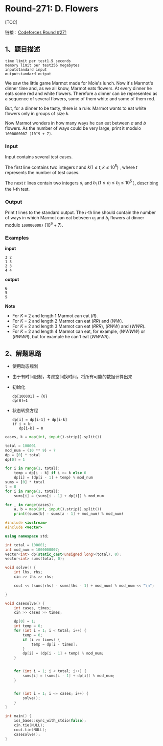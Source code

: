 # Round-271: D. Flowers

[TOC]

链接：[Codeforces Round #271](https://codeforces.com/contest/474)

## 1、题目描述

```
time limit per test1.5 seconds
memory limit per test256 megabytes
inputstandard input
outputstandard output
```

We saw the little game Marmot made for Mole's lunch. Now it's Marmot's dinner time and, as we all know, Marmot eats flowers. At every dinner he eats some red and white flowers. Therefore a dinner can be represented as a sequence of several flowers, some of them white and some of them red.

But, for a dinner to be tasty, there is a rule: Marmot wants to eat white flowers only in groups of size *k*.

Now Marmot wonders in how many ways he can eat between *a* and *b* flowers. As the number of ways could be very large, print it modulo `1000000007 (10^9 + 7)`.

### Input

Input contains several test cases.

The first line contains two integers $t$  and $k (1 ≤ t, k ≤ 10^5)$ , where *t* represents the number of test cases.

The next *t* lines contain two integers $a_{i}$ and $b_{i}$  ($1 ≤ a_{i} ≤ b_{i} ≤ 10^5$ ), describing the *i*-th test.

### Output

Print *t* lines to the standard output. The *i*-th line should contain the number of ways in which Marmot can eat between $a_{i}$ and $b_{i}$ flowers at dinner modulo `1000000007` ($10^9 + 7$).

### Examples

**input**

```
3 2
1 3
2 3
4 4
```

**output**

```
6
5
5
```

**Note**

- For *K* = 2 and length 1 Marmot can eat (*R*).
- For *K* = 2 and length 2 Marmot can eat (*RR*) and (*WW*).
- For *K* = 2 and length 3 Marmot can eat (*RRR*), (*RWW*) and (*WWR*).
- For *K* = 2 and length 4 Marmot can eat, for example, (*WWWW*) or (*RWWR*), but for example he can't eat (*WWWR*).



## 2、解题思路

- 使用动态规划

- 由于有时间限制，考虑空间换时间，将所有可能的数据计算出来

- 初始化

  ```
  dp[100001] = {0}
  dp[0]=1
  ```

- 状态转换方程

  ```
  dp[i] = dp[i-1] + dp[i-k]
  if i < k:
     dp[i-k] = 0
  ```



```python
cases, k = map(int, input().strip().split())

total = 100001
mod_num = (10 ** 9) + 7
dp = [0] * total
dp[0] = 1

for i in range(1, total):
    temp = dp[i - k] if i >= k else 0
    dp[i] = (dp[i - 1] + temp) % mod_num
sums = [0] * total
t = 0
for i in range(1, total):
    sums[i] = (sums[i - 1] + dp[i]) % mod_num

for _ in range(cases):
    a, b = map(int, input().strip().split())
    print((sums[b] - sums[a - 1] + mod_num) % mod_num)
```

```c++
#include <iostream>
#include <vector>

using namespace std;

int total = 100001;
int mod_num = 1000000007;
vector<int> dp(static_cast<unsigned long>(total), 0);
vector<int> sums(total, 0);

void solve() {
    int lhs, rhs;
    cin >> lhs >> rhs;

    cout << (sums[rhs] - sums[lhs - 1] + mod_num) % mod_num << "\n";

}

void casesolve() {
    int cases, times;
    cin >> cases >> times;

    dp[0] = 1;
    int temp = 0;
    for (int i = 1; i < total; i++) {
        temp = 0;
        if (i >= times) {
            temp = dp[i - times];
        }
        dp[i] = (dp[i - 1] + temp) % mod_num;
    }


    for (int i = 1; i < total; i++) {
        sums[i] = (sums[i - 1] + dp[i]) % mod_num;
    }


    for (int i = 1; i <= cases; i++) {
        solve();
    }
}

int main() {
    ios_base::sync_with_stdio(false);
    cin.tie(NULL);
    cout.tie(NULL);
    casesolve();
}
```

